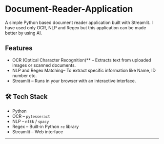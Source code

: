 # Document-Reader-Application
A simple Python based document reader application built with Streamlit. I have used only OCR, NLP and Regex but this application can be made better by using AI.

## Features
- OCR (Optical Character Recognition)** – Extracts text from uploaded images or scanned documents.
- NLP and Regex Matching– To extract specific information like Name, ID number etc.
- Streamlit – Runs in your browser with an interactive interface.

## 🛠️ Tech Stack
- Python
- OCR – `pytesseract`
- NLP – `nltk` / `spacy`
- Regex – Built-in Python `re` library
- Streamlit – Web interface

---


